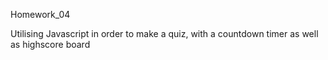 Homework_04 

Utilising Javascript in order to make a quiz, with a countdown timer as well as highscore board
